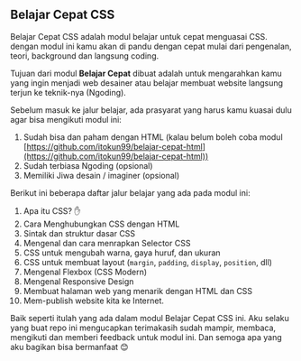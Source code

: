 ## Belajar Cepat CSS
Belajar Cepat CSS adalah modul  belajar untuk cepat menguasai CSS. dengan modul ini kamu akan di pandu dengan cepat mulai dari pengenalan, teori, background dan langsung coding.

Tujuan dari modul **Belajar Cepat** dibuat adalah untuk mengarahkan kamu yang ingin menjadi web desainer atau belajar membuat website langsung terjun ke teknik-nya (Ngoding).

Sebelum masuk ke jalur belajar, ada prasyarat yang harus kamu kuasai dulu agar bisa mengikuti modul ini:

1. Sudah bisa dan paham dengan HTML (kalau belum boleh coba modul [https://github.com/itokun99/belajar-cepat-html](https://github.com/itokun99/belajar-cepat-html))
2. Sudah terbiasa Ngoding (opsional)
3. Memiliki Jiwa desain / imaginer (opsional)

Berikut ini beberapa daftar jalur belajar yang ada pada modul ini:

1. Apa itu CSS? :hand:
2. Cara Menghubungkan CSS dengan HTML
3. Sintak dan struktur dasar CSS
4. Mengenal dan cara menrapkan Selector CSS
5. CSS untuk mengubah warna, gaya huruf, dan ukuran
6. CSS untuk membuat layout (`margin`, `padding`, `display`, `position`, dll)
7. Mengenal Flexbox (CSS Modern)
8. Mengenal Responsive Design
9. Membuat halaman web yang menarik dengan HTML dan CSS
10. Mem-publish website kita ke Internet.

Baik seperti itulah yang ada dalam modul Belajar Cepat CSS ini. Aku selaku yang buat repo ini mengucapkan terimakasih sudah mampir, membaca, mengikuti dan memberi feedback untuk modul ini. Dan semoga apa yang aku bagikan bisa bermanfaat :blush: